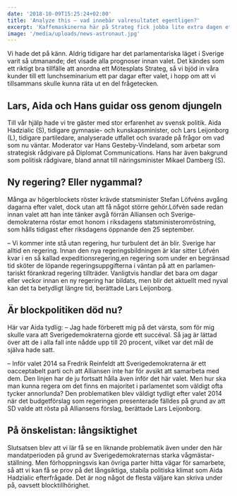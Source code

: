 ```yaml
---
date: '2018-10-09T15:25:24+02:00'
title: 'Analyze this – vad innebär valresultatet egentligen?'
excerpt: 'Kaffemaskinerna här på Strateg fick jobba lite extra dagen efter valet – många av oss hade suttit uppe kvällen innan och följt valvakan. Men vad innebär valresultatet egentligen? Och vad händer nu? Det här behöver analyseras.'
image: '/media/uploads/news-astronaut.jpg'
---
```


Vi hade det på känn. Aldrig tidigare har det parlamentariska läget i Sverige varit så utmanande; det visade alla prognoser innan valet. Det kändes som ett riktigt bra tillfälle att anordna ett Mötesplats Strateg, så vi bjöd in våra kunder till ett lunchseminarium ett par dagar efter valet, i hopp om att vi tillsammans skulle kunna räta ut en del frågetecken.

## Lars, Aida och Hans guidar oss genom djungeln

Till vår hjälp hade vi tre gäster med stor erfarenhet av svensk politik. Aida Hadzialic (S), tidigare gymnasie- och kunskaps­minister, och Lars Leijonborg (L), tidigare partiledare, analyserade utfallet och svarade på frågor om vad som nu väntar. Moderator var Hans Gesteby-Vindeland, som arbetar som strategisk rådgivare på Diplomat Communications. Hans har även bakgrund som politisk rådgivare, bland annat till närings­minister Mikael Damberg (S).

## Ny regering? Eller nygammal?

Många av högerblockets röster krävde statsminister Stefan Löfvéns avgång dagarna efter valet, dock utan att få något större gehör.Löfvén sade redan innan valet att han inte tänker avgå förrän Alliansen och Sverige­demokraterna röstar emot honom i riksdagens statsministeromröstning, som hålls tidigast efter riksdagens öppnande den 25 september.

– Vi kommer inte stå utan regering, hur turbulent det än blir. Sverige har alltid en regering. Innan den nya regerings­bildningen är klar sitter Löfvén kvar i en så kallad expeditions­regering,en regering som under en begränsad tid sköter de löpande regeringsuppgifterna i väntan på att en parlamen­tariskt förankrad regering tillträder. Vanligtvis handlar det bara om dagar eller veckor innan en ny regering har bildats, men blir det aktuellt med nyval kan det ta betydligt längre tid, berättade Lars Leijonborg.

## Är blockpolitiken död nu?

Här var Aida tydlig:
– Jag hade förberett mig på det värsta, som för mig skulle vara att Sverigedemokraterna gjorde ett succéval. Så jag är lättad över att de i alla fall inte nådde upp till 20 procent, vilket var det mål de själva hade satt.

– Inför valet 2014 sa Fredrik Reinfeldt att Sverige­demokraterna är ett oacceptabelt parti och att Alliansen inte har för avsikt att samarbeta med dem. Den linjen har de ju fortsatt hålla även inför det här valet. Men hur ska man kunna regera om det finns en majoritet i parlamentet som väldigt ofta tycker annorlunda? Den problematiken blev väldigt tydligt efter valet 2014 när det budgetförslag som regeringen presenterade fälldes på grund av att SD valde att rösta på Alliansens förslag, berättade Lars Leijonborg.

## På önskelistan: långsiktighet

Slutsatsen blev att vi lär få se en liknande problematik även under den här mandat­perioden på grund av Sverige­demokraternas starka våg­mästar­ställning. Men för­hopp­nings­vis kan övriga parter hitta vägar för samarbete, så att vi kan få se prov på det långsiktiga, stabila politiska klimat som Aida Hadzialic efterfrågade. Det är nog något de flesta väljare kan skriva under på, oavsett blocktillhörighet.
